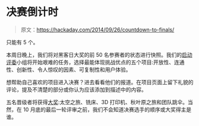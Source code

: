 # 决赛倒计时

> 原文：<https://hackaday.com/2014/09/26/countdown-to-finals/>

只能有 5 个。

本周日晚上，我们将对黑客日大奖的前 50 名参赛者的状态进行快照。我们的[启动评委](http://hackaday.io/prize/judges#Launch)小组将开始艰难的任务，选择最能体现挑战优点的五个项目:开放性、连通性、创新性、令人惊叹的因素、可复制性和用户体验。

想帮助自己喜欢的项目进入决赛？进去看看他们的报道。在项目页面上留下礼貌的评论，提及不清楚的部分或你认为应该添加到描述中的内容。

五名晋级者将获得[大奖](http://hackaday.io/prize/rewards):太空之旅、铣床、3D 打印机、秋叶原之旅和团队跳伞。当然，在 10 月底的最后一轮评审之前，我们不会知道决赛选手的顺序或大奖得主是谁。